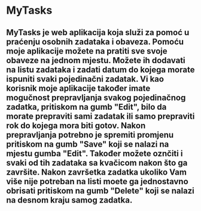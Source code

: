 # MyTasks
MyTasks je web aplikacija koja služi za pomoć u praćenju osobnih zadataka i obaveza. Pomoću moje aplikacije možete na pratiti sve svoje obaveze na jednom mjestu. Možete ih dodavati na listu zadataka i zadati datum do kojega morate ispuniti svaki pojedinačni zadatak. Vi kao korisnik moje aplikacije također imate mogučnost prepravljanja svakog pojedinačnog zadatka, pritiskom na gumb "Edit", bilo da morate prepraviti sami zadatak ili samo prepraviti rok do kojega mora biti gotov. Nakon prepravljanja potrebno je spremiti promjenu pritiskom na gumb "Save" koji se nalazi na mjestu gumba "Edit". Također možete oznčiti i svaki od tih zadataka sa kvačicom nakon što ga završite. Nakon završetka zadatka ukoliko Vam više nije potreban na listi moete ga jednostavno obrisati pritiskom na gumb "Delete" koji se nalazi na desnom kraju samog zadatka.
-------

